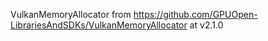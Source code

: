 VulkanMemoryAllocator from https://github.com/GPUOpen-LibrariesAndSDKs/VulkanMemoryAllocator at v2.1.0
